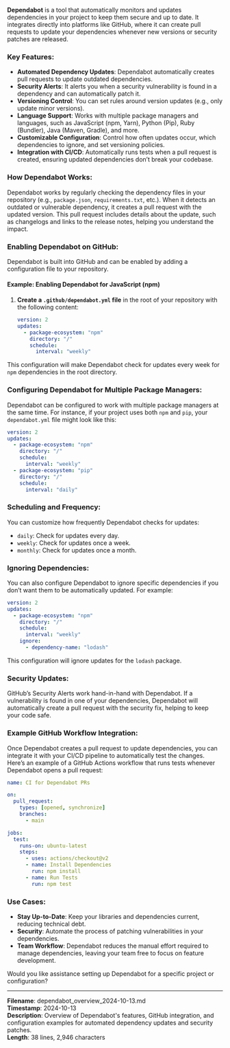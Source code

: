 **Dependabot** is a tool that automatically monitors and updates dependencies in your project to keep them secure and up to date. It integrates directly into platforms like GitHub, where it can create pull requests to update your dependencies whenever new versions or security patches are released.

### Key Features:
- **Automated Dependency Updates**: Dependabot automatically creates pull requests to update outdated dependencies.
- **Security Alerts**: It alerts you when a security vulnerability is found in a dependency and can automatically patch it.
- **Versioning Control**: You can set rules around version updates (e.g., only update minor versions).
- **Language Support**: Works with multiple package managers and languages, such as JavaScript (npm, Yarn), Python (Pip), Ruby (Bundler), Java (Maven, Gradle), and more.
- **Customizable Configuration**: Control how often updates occur, which dependencies to ignore, and set versioning policies.
- **Integration with CI/CD**: Automatically runs tests when a pull request is created, ensuring updated dependencies don’t break your codebase.

### How Dependabot Works:
Dependabot works by regularly checking the dependency files in your repository (e.g., `package.json`, `requirements.txt`, etc.). When it detects an outdated or vulnerable dependency, it creates a pull request with the updated version. This pull request includes details about the update, such as changelogs and links to the release notes, helping you understand the impact.

### Enabling Dependabot on GitHub:
Dependabot is built into GitHub and can be enabled by adding a configuration file to your repository.

#### Example: Enabling Dependabot for JavaScript (npm)
1. **Create a `.github/dependabot.yml` file** in the root of your repository with the following content:
   ```yaml
   version: 2
   updates:
     - package-ecosystem: "npm"
       directory: "/"
       schedule:
         interval: "weekly"
   ```

This configuration will make Dependabot check for updates every week for `npm` dependencies in the root directory.

### Configuring Dependabot for Multiple Package Managers:
Dependabot can be configured to work with multiple package managers at the same time. For instance, if your project uses both `npm` and `pip`, your `dependabot.yml` file might look like this:

```yaml
version: 2
updates:
  - package-ecosystem: "npm"
    directory: "/"
    schedule:
      interval: "weekly"
  - package-ecosystem: "pip"
    directory: "/"
    schedule:
      interval: "daily"
```

### Scheduling and Frequency:
You can customize how frequently Dependabot checks for updates:
- `daily`: Check for updates every day.
- `weekly`: Check for updates once a week.
- `monthly`: Check for updates once a month.

### Ignoring Dependencies:
You can also configure Dependabot to ignore specific dependencies if you don’t want them to be automatically updated. For example:
```yaml
version: 2
updates:
  - package-ecosystem: "npm"
    directory: "/"
    schedule:
      interval: "weekly"
    ignore:
      - dependency-name: "lodash"
```

This configuration will ignore updates for the `lodash` package.

### Security Updates:
GitHub’s Security Alerts work hand-in-hand with Dependabot. If a vulnerability is found in one of your dependencies, Dependabot will automatically create a pull request with the security fix, helping to keep your code safe.

### Example GitHub Workflow Integration:
Once Dependabot creates a pull request to update dependencies, you can integrate it with your CI/CD pipeline to automatically test the changes. Here’s an example of a GitHub Actions workflow that runs tests whenever Dependabot opens a pull request:
```yaml
name: CI for Dependabot PRs

on:
  pull_request:
    types: [opened, synchronize]
    branches:
      - main

jobs:
  test:
    runs-on: ubuntu-latest
    steps:
      - uses: actions/checkout@v2
      - name: Install Dependencies
        run: npm install
      - name: Run Tests
        run: npm test
```

### Use Cases:
- **Stay Up-to-Date**: Keep your libraries and dependencies current, reducing technical debt.
- **Security**: Automate the process of patching vulnerabilities in your dependencies.
- **Team Workflow**: Dependabot reduces the manual effort required to manage dependencies, leaving your team free to focus on feature development.

Would you like assistance setting up Dependabot for a specific project or configuration?

---
**Filename**: dependabot_overview_2024-10-13.md  
**Timestamp**: 2024-10-13  
**Description**: Overview of Dependabot's features, GitHub integration, and configuration examples for automated dependency updates and security patches.  
**Length**: 38 lines, 2,946 characters
